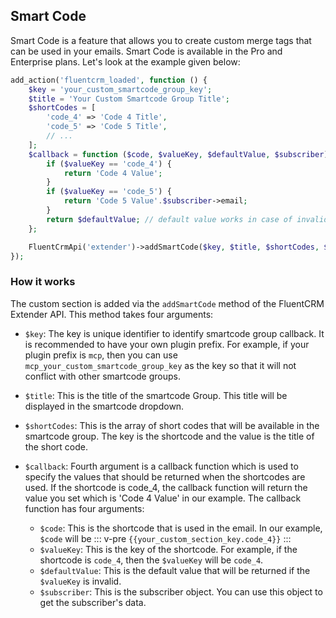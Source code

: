 ## Smart Code

Smart Code is a feature that allows you to create custom merge tags that can be used in your emails.
Smart Code is available in the Pro and Enterprise plans. Let's look at the example given below:
```php
add_action('fluentcrm_loaded', function () {
    $key = 'your_custom_smartcode_group_key';
    $title = 'Your Custom Smartcode Group Title';
    $shortCodes = [
        'code_4' => 'Code 4 Title',
        'code_5' => 'Code 5 Title',
        // ...
    ];
    $callback = function ($code, $valueKey, $defaultValue, $subscriber) {
        if ($valueKey == 'code_4') {
            return 'Code 4 Value';
        }
        if ($valueKey == 'code_5') {
            return 'Code 5 Value'.$subscriber->email;
        }
        return $defaultValue; // default value works in case of invalid value key
    };

    FluentCrmApi('extender')->addSmartCode($key, $title, $shortCodes, $callback);
});
```

### How it works
The custom section is added via the `addSmartCode` method of the FluentCRM Extender API. This method takes four arguments:

- `$key`: The key is unique identifier to identify smartcode group callback. It is recommended to have your own plugin prefix. 
   For example, if your plugin prefix is `mcp`, then you can use `mcp_your_custom_smartcode_group_key` as the key so that it will not conflict with other smartcode groups.

- `$title`: This is the title of the smartcode Group. This title will be displayed in the smartcode dropdown.

- `$shortCodes`: This is the array of short codes that will be available in the smartcode group. The key is the shortcode and the value is the title of the short code.

- `$callback`: Fourth argument is a callback function which is used to specify the values
that should be returned when the shortcodes are used. If the shortcode is code_4, the callback function will return the value you set which is 'Code 4 Value' in our example.
The callback function has four arguments:
    - `$code`: This is the shortcode that is used in the email. In our example, `$code` will be 
        ::: v-pre 
        `{{your_custom_section_key.code_4}}` 
        :::
    - `$valueKey`: This is the key of the shortcode. For example, if the shortcode is `code_4`, then the `$valueKey` will be `code_4`.
    - `$defaultValue`: This is the default value that will be returned if the `$valueKey` is invalid.
    - `$subscriber`: This is the subscriber object. You can use this object to get the subscriber's data.


